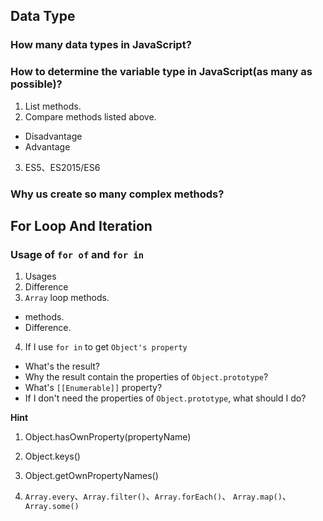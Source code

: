 ## Data Type

### How many data types in JavaScript?

### How to determine the variable type in JavaScript(as many as possible)?

1. List methods.
2. Compare methods listed above.
  - Disadvantage
  - Advantage
3. ES5、ES2015/ES6

### Why us create so many complex methods?

## For Loop And Iteration

### Usage of `for of` and `for in`

1. Usages
2. Difference
3. `Array` loop methods.
  - methods.
  - Difference.
4. If I use `for in` to get `Object's property`
  - What's the result?
  - Why the result contain the properties of `Object.prototype`?
  - What's `[[Enumerable]]` property?
  - If I don't need the properties of `Object.prototype`, what should I do?

**Hint**

1. Object.hasOwnProperty(propertyName)
2. Object.keys()
3. Object.getOwnPropertyNames()


3. `Array.every`、`Array.filter()`、`Array.forEach()`、  `Array.map()`、`Array.some()`

